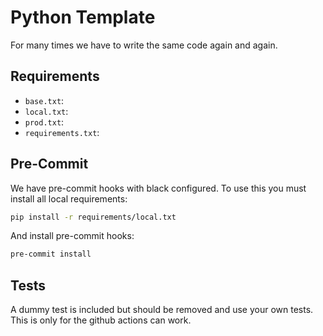 # Python Template
For many times we have to write the same code again and again.

## Requirements
- `base.txt`:
- `local.txt`:
- `prod.txt`:
- `requirements.txt`:

## Pre-Commit
We have pre-commit hooks with black configured. To use this you must install all local requirements:
```bash
pip install -r requirements/local.txt
```

And install pre-commit hooks:
```bash
pre-commit install
```

## Tests
A dummy test is included but should be removed and use your own tests. This is only for the github actions can work.